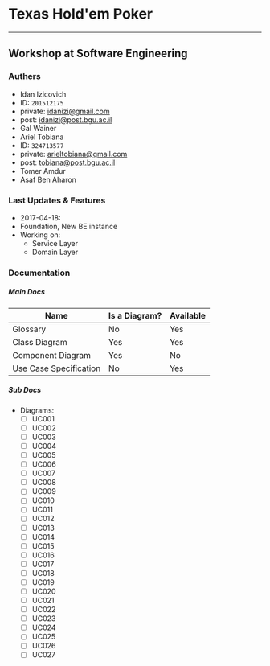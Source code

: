 # Texas Hold'em Poker
---
## Workshop at Software Engineering

### Authers
+ Idan Izicovich
 + ID: `201512175`
 + private: <idanizi@gmail.com>
 + post: <idanizi@post.bgu.ac.il>
+ Gal Wainer
+ Ariel Tobiana
 + ID: `324713577`
 + private: <arieltobiana@gmail.com>
 + post: <tobiana@post.bgu.ac.il>
+ Tomer Amdur
+ Asaf Ben Aharon

### Last Updates & Features
+ 2017-04-18:
 + Foundation, New BE instance
 + Working on:
   + Service Layer
   + Domain Layer

### Documentation

##### Main Docs
Name | Is a Diagram? | Available
---- | ------------- | ---------
Glossary | No | Yes
Class Diagram | Yes | Yes
Component Diagram | Yes | No
Use Case Specification | No | Yes

##### Sub Docs
- Diagrams:
  - [ ] UC001
  - [ ] UC002
  - [ ] UC003
  - [ ] UC004
  - [ ] UC005
  - [ ] UC006
  - [ ] UC007
  - [ ] UC008
  - [ ] UC009
  - [ ] UC010
  - [ ] UC011
  - [ ] UC012
  - [ ] UC013
  - [ ] UC014
  - [ ] UC015
  - [ ] UC016
  - [ ] UC017
  - [ ] UC018
  - [ ] UC019
  - [ ] UC020
  - [ ] UC021
  - [ ] UC022
  - [ ] UC023
  - [ ] UC024
  - [ ] UC025
  - [ ] UC026
  - [ ] UC027
